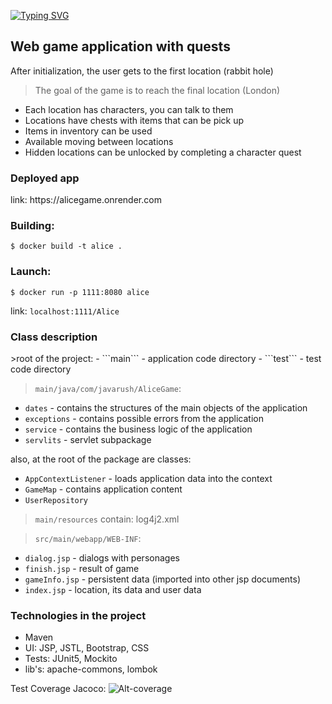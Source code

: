 [![Typing SVG](https://readme-typing-svg.herokuapp.com?font=Fira+Code&pause=1000&width=435&lines=Alice+Game)](https://git.io/typing-svg)
<h2><a>Web game application with quests</a></h2>

After initialization, the user gets to the first location (rabbit hole)

>The goal of the game is to reach the final location (London)
>  
* Each location has characters, you can talk to them
* Locations have chests with items that can be pick up
* Items in inventory can be used
* Available moving between locations
* Hidden locations can be unlocked by completing a character quest

<h3 ><a>Deployed app</a></h3>
link: https://alicegame.onrender.com

<h3><a>Building: </a></h3>

```$ docker build -t alice .```

<h3 ><a>Launch:</a></h3>

```$ docker run -p 1111:8080 alice```

link: ```localhost:1111/Alice```


<h3 ><a>Class description</a></h3>
>root of the project:
- ```main``` - application code directory
-  ```test``` - test code directory

>```main/java/com/javarush/AliceGame```:
- ```dates``` - contains the structures of the main objects of the application
- ```exceptions``` - contains possible errors from the application
- ```service``` - contains the business logic of the application
- ```servlits``` - servlet subpackage

also, at the root of the package are classes:

- ```AppContextListener``` - loads application data into the context
- ```GameMap``` - contains application content
- ```UserRepository```

>```main/resources``` contain: log4j2.xml
>

>```src/main/webapp/WEB-INF```:
- ```dialog.jsp``` - dialogs with personages
- ```finish.jsp``` - result of game
- ```gameInfo.jsp``` - persistent data (imported into other jsp documents)
- ```index.jsp``` - location, its data and user data
  
<h3><a>Technologies in the project</a></h3>

- Maven
- UI: JSP, JSTL, Bootstrap, CSS
- Tests: JUnit5, Mockito
- lib's: apache-commons, lombok

Test Coverage Jacoco:
![Alt-coverage](https://drive.google.com/file/d/1plA16QNU0sUm12jSsH-84SaJ4bT7Wo5R/view?usp=share_link" "coverage")
